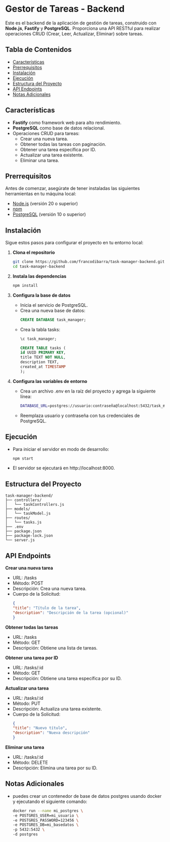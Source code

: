# Gestor de Tareas - Backend

Este es el backend de la aplicación de gestión de tareas, construido con **Node.js**, **Fastify** y **PostgreSQL**. Proporciona una API RESTful para realizar operaciones CRUD (Crear, Leer, Actualizar, Eliminar) sobre tareas.

## **Tabla de Contenidos**

- [Características](#características)
- [Prerrequisitos](#prerrequisitos)
- [Instalación](#instalación)
- [Ejecución](#ejecución)
- [Estructura del Proyecto](#estructura-del-proyecto)
- [API Endpoints](#api-endpoints)
- [Notas Adicionales](#notas-adicionales)

## **Características**

- **Fastify** como framework web para alto rendimiento.
- **PostgreSQL** como base de datos relacional.
- Operaciones CRUD para tareas:
  - Crear una nueva tarea.
  - Obtener todas las tareas con paginación.
  - Obtener una tarea específica por ID.
  - Actualizar una tarea existente.
  - Eliminar una tarea.

## **Prerrequisitos**

Antes de comenzar, asegúrate de tener instaladas las siguientes herramientas en tu máquina local:

- [Node.js](https://nodejs.org/) (versión 20 o superior)
- [npm](https://www.npmjs.com/)
- [PostgreSQL](https://www.postgresql.org/) (versión 10 o superior)

## **Instalación**

Sigue estos pasos para configurar el proyecto en tu entorno local:

1. **Clona el repositorio**

   ```bash
   git clone https://github.com/francodibarra/task-manager-backend.git
   cd task-manager-backend

2. **Instala las dependencias**
    ```bash
    npm install

3. **Configura la base de datos**
    - Inicia el servicio de PostgreSQL.
    - Crea una nueva base de datos:
        ```sql 
        CREATE DATABASE task_manager;
    - Crea la tabla tasks:
        ```sql
        \c task_manager;

        CREATE TABLE tasks (
        id UUID PRIMARY KEY,
        title TEXT NOT NULL,
        description TEXT,
        created_at TIMESTAMP
        );

4. **Configura las variables de entorno**
    - Crea un archivo .env en la raíz del proyecto y agrega la siguiente línea:
        ```bash
        DATABASE_URL=postgres://usuario:contraseña@localhost:5432/task_manager
    - Reemplaza usuario y contraseña con tus credenciales de PostgreSQL.

## **Ejecución**
- Para iniciar el servidor en modo de desarrollo:
    ```bash
    npm start
- El servidor se ejecutará en http://localhost:8000.

## **Estructura del Proyecto**
    task-manager-backend/
    ├── controllers/
    │   └── taskControllers.js
    ├── models/
    │   └── taskModel.js
    ├── routes/
    │   └── tasks.js
    ├── .env
    ├── package.json
    ├── package-lock.json
    └── server.js

## **API Endpoints**

**Crear una nueva tarea**
- URL: /tasks
- Método: POST
- Descripción: Crea una nueva tarea.
- Cuerpo de la Solicitud:
    ```json
    {
    "title": "Título de la tarea",
    "description": "Descripción de la tarea (opcional)"
    }

**Obtener todas las tareas**
- URL: /tasks
- Método: GET
- Descripción: Obtiene una lista de tareas.

**Obtener una tarea por ID**
- URL: /tasks/:id
- Método: GET
- Descripción: Obtiene una tarea específica por su ID.

**Actualizar una tarea**
- URL: /tasks/:id
- Método: PUT
- Descripción: Actualiza una tarea existente.
- Cuerpo de la Solicitud:
    ```json
    {
    "title": "Nuevo título",
    "description": "Nueva descripción"
    }

**Eliminar una tarea**
- URL: /tasks/:id
- Método: DELETE
- Descripción: Elimina una tarea por su ID.

## **Notas Adicionales**
- puedes crear un contenedor de base de datos postgres usando docker y ejecutando el siguiente comando:
    ```bash
    docker run --name mi_postgres \
    -e POSTGRES_USER=mi_usuario \
    -e POSTGRES_PASSWORD=123456 \
    -e POSTGRES_DB=mi_basedatos \
    -p 5432:5432 \
    -d postgres
